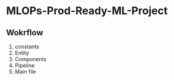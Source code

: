 # MLOPs-Prod-Ready-ML-Project

## Wokrflow

1. constants 
2. Entity
3. Components
4. Pipeline
5. Main file